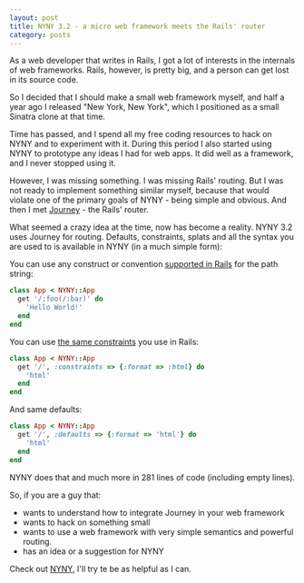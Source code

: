 ```yaml
---
layout: post
title: NYNY 3.2 - a micro web framework meets the Rails' router
category: posts
---
```


As a web developer that writes in Rails, I got a lot of interests in the
internals of web frameworks. Rails, however, is pretty big, and a person can
get lost in its source code.

So I decided that I should make a small web framework myself, and half a year
ago I released "New York, New York", which I positioned as a small Sinatra
clone at that time.

Time has passed, and I spend all my free coding resources to hack on NYNY and
to experiment with it. During this period I also started using NYNY to prototype
any ideas I had for web apps. It did well as a framework, and I never
stopped using it.

However, I was missing something. I was missing Rails' routing. But I was not
ready to implement something similar myself, because that would violate one
of the primary goals of NYNY - being simple and obvious. And then I met
[Journey][journey] - the Rails' router.

What seemed a crazy idea at the time, now has become a reality. NYNY 3.2 uses
Journey for routing. Defaults, constraints, splats and all the syntax you are
used to is available in NYNY (in a much simple form):

You can use any construct or convention [supported in Rails][bound-params]
for the path string:

```ruby
class App < NYNY::App
  get '/:foo(/:bar)' do
    'Hello World!'
  end
end
```

You can use [the same constraints][constraints] you use in Rails:

```ruby
class App < NYNY::App
  get '/', :constraints => {:format => :html} do
    'html'
  end
end
```

And same defaults:

```ruby
class App < NYNY::App
  get '/', :defaults => {:format => 'html'} do
    'html'
  end
end
```

NYNY does that and much more in 281 lines of code (including empty lines).

So, if you are a guy that:

- wants to understand how to integrate Journey in your web framework
- wants to hack on something small
- wants to use a web framework with very simple semantics and powerful routing.
- has an idea or a suggestion for NYNY

Check out [NYNY][nyny], I'll try te be as helpful as I can.

[nyny]: https://github.com/alisnic/nyny
[journey]: https://github.com/rails/journey
[constraints]: http://guides.rubyonrails.org/routing.html#request-based-constraints
[bound-params]: http://guides.rubyonrails.org/routing.html#bound-parameters


